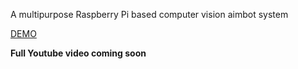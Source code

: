 A multipurpose Raspberry Pi based computer vision aimbot system

[DEMO](https://youtu.be/rmj1RCDSflE)

**Full Youtube video coming soon**

